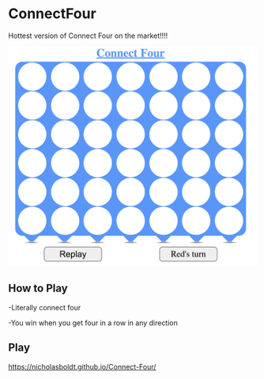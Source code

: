 # ConnectFour
Hottest version of Connect Four on the market!!!!

<img src="screen.png">

## How to Play

-Literally connect four 

-You win when you get four in a row in any direction

## Play

https://nicholasboldt.github.io/Connect-Four/